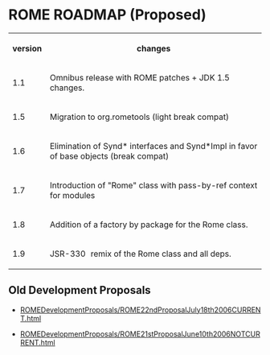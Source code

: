 # ROME ROADMAP (Proposed)

<table>
<tbody> 
<tr> <th>

version

</th><th>

changes

</th></tr>

<tr><td>

1.1

</td><td>

Omnibus release with ROME patches \+ JDK 1.5 changes.

</td></tr>

<tr><td>

1.5

</td><td>

Migration to org.rometools (light break compat)

</td></tr>

<tr><td>

1.6

</td><td>

Elimination of Synd\* interfaces and Synd\*Impl in favor of base objects (break compat)

</td></tr>

<tr><td>

1.7

</td><td>

Introduction of "Rome" class with pass\-by\-ref context for modules

</td></tr>

<tr><td>

1.8

</td><td>

Addition of a factory by package for the Rome class.

</td></tr>

<tr><td>

1.9

</td><td>

JSR\-330   remix of the Rome class and all deps.

</td></tr>
</tbody>
</table>

## Old Development Proposals


 
* [ROMEDevelopmentProposals/ROME22ndProposalJuly18th2006CURRENT.html](ROMEDevelopmentProposals/ROME22ndProposalJuly18th2006CURRENT.html)
 
* [ROMEDevelopmentProposals/ROME21stProposalJune10th2006NOTCURRENT.html](ROMEDevelopmentProposals/ROME21stProposalJune10th2006NOTCURRENT.html)
 

